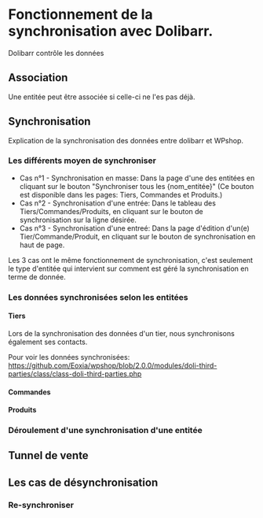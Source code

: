 # Fonctionnement de la synchronisation avec Dolibarr.

Dolibarr contrôle les données

## Association

Une entitée peut être associée si celle-ci ne l'es pas déjà.

## Synchronisation

Explication de la synchronisation des données entre dolibarr et WPshop.

### Les différents moyen de synchroniser

- Cas n°1 - Synchronisation en masse: Dans la page d'une des entitées en cliquant sur le bouton "Synchroniser tous les {nom_entitée}" (Ce bouton est disponible dans les pages: Tiers, Commandes et Produits.)
- Cas n°2 - Synchronisation d'une entrée: Dans le tableau des Tiers/Commandes/Produits, en cliquant sur le bouton de synchronisation sur la ligne désirée.
- Cas n°3 - Synchronisation d'une entreé: Dans la page d'édition d'un(e) Tier/Commande/Produit, en cliquant sur le bouton de synchronisation en haut de page.

Les 3 cas ont le même fonctionnement de synchronisation, c'est seulement le type d'entitée qui intervient sur comment est géré la synchronisation en terme de donnée.

### Les données synchronisées selon les entitées

#### Tiers

Lors de la synchronisation des données d'un tier, nous synchronisons également ses contacts.

Pour voir les données synchronisées: https://github.com/Eoxia/wpshop/blob/2.0.0/modules/doli-third-parties/class/class-doli-third-parties.php

#### Commandes



#### Produits

### Déroulement d'une synchronisation d'une entitée

## Tunnel de vente

## Les cas de désynchronisation

### Re-synchroniser
